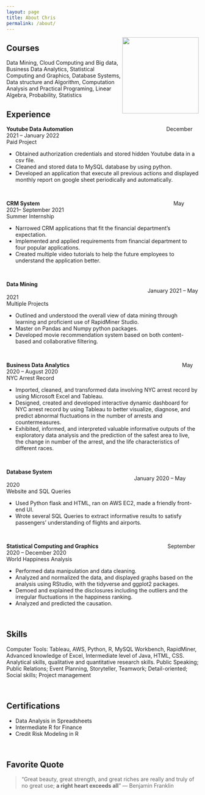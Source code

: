 ```yaml
---
layout: page
title: About Chris
permalink: /about/
---
```


<img align="right" width="200" height="200" src="https://cdn.pixabay.com/photo/2016/02/25/18/26/man-1222621_640.jpg">


## Courses
Data Mining, Cloud Computing and Big data, Business Data Analytics, Statistical Computing and Graphics, Database Systems, Data structure and Algorithm, Computation Analysis and Practical Programing, Linear Algebra, Probability, Statistics


## Experience
**Youtube Data Automation**         &nbsp;&nbsp;&nbsp;&nbsp;&nbsp;&nbsp;&nbsp;&nbsp;&nbsp;&nbsp;&nbsp;&nbsp;&nbsp;&nbsp;&nbsp;&nbsp;&nbsp;&nbsp;&nbsp;&nbsp;&nbsp;&nbsp;&nbsp;&nbsp;&nbsp;&nbsp;&nbsp;&nbsp;&nbsp;&nbsp;&nbsp;&nbsp;&nbsp;&nbsp;&nbsp;&nbsp;&nbsp;&nbsp;&nbsp;&nbsp;&nbsp;&nbsp;&nbsp;&nbsp;&nbsp;&nbsp;&nbsp;&nbsp;&nbsp;&nbsp;&nbsp;&nbsp;&nbsp;&nbsp;&nbsp;&nbsp;&nbsp;&nbsp;&nbsp;&nbsp;&nbsp;December 2021 – January 2022<br />
Paid Project <br /> 
-	Obtained authorization credentials and stored hidden Youtube data in a csv file. <br />
-	Cleaned and stored data to MySQL database by using python. <br />
-	Developed an application that execute all previous actions and displayed monthly report on google sheet periodically and automatically.  <br />

<br />

**CRM System** &nbsp;&nbsp;&nbsp;&nbsp;&nbsp;&nbsp;&nbsp;&nbsp;&nbsp;&nbsp;&nbsp;&nbsp;&nbsp;&nbsp;&nbsp;&nbsp;&nbsp;&nbsp;&nbsp;&nbsp;&nbsp;&nbsp;&nbsp;&nbsp;&nbsp;&nbsp;&nbsp;&nbsp;&nbsp;&nbsp;&nbsp;&nbsp;&nbsp;&nbsp;&nbsp;&nbsp;&nbsp;&nbsp;&nbsp;&nbsp;&nbsp;&nbsp;&nbsp;&nbsp;&nbsp;&nbsp;&nbsp;&nbsp;&nbsp;&nbsp;&nbsp;&nbsp;&nbsp;&nbsp;&nbsp;&nbsp;&nbsp;&nbsp;&nbsp;&nbsp;&nbsp;&nbsp;&nbsp;&nbsp;&nbsp;&nbsp;&nbsp;&nbsp;&nbsp;&nbsp;&nbsp;&nbsp;&nbsp;&nbsp;&nbsp;&nbsp;&nbsp;&nbsp;&nbsp;&nbsp;&nbsp;&nbsp;&nbsp;&nbsp;&nbsp;&nbsp;&nbsp;&nbsp;May 2021– September 2021 <br />
Summer Internship <br />
-	Narrowed CRM applications that fit the financial department’s expectation. <br />
-	Implemented and applied requirements from financial department to four popular applications. <br />
-	Created multiple video tutorials to help the future employees to understand the application better.  <br />

<br />

**Data Mining** &nbsp;&nbsp;&nbsp;&nbsp;&nbsp;&nbsp;&nbsp;&nbsp;&nbsp;&nbsp;&nbsp;&nbsp;&nbsp;&nbsp;&nbsp;&nbsp;&nbsp;&nbsp;&nbsp;&nbsp;&nbsp;&nbsp;&nbsp;&nbsp;&nbsp;&nbsp;&nbsp;&nbsp;&nbsp;&nbsp;&nbsp;&nbsp;&nbsp;&nbsp;&nbsp;&nbsp;&nbsp;&nbsp;&nbsp;&nbsp;&nbsp;&nbsp;&nbsp;&nbsp;&nbsp;&nbsp;&nbsp;&nbsp;&nbsp;&nbsp;&nbsp;&nbsp;&nbsp;&nbsp;&nbsp;&nbsp;&nbsp;&nbsp;&nbsp;&nbsp;&nbsp;&nbsp;&nbsp;&nbsp;&nbsp;&nbsp;&nbsp;&nbsp;&nbsp;&nbsp;&nbsp;&nbsp;&nbsp;&nbsp;&nbsp;&nbsp;&nbsp;&nbsp;&nbsp;&nbsp;&nbsp;&nbsp;&nbsp;&nbsp;&nbsp;&nbsp;&nbsp;&nbsp;&nbsp;&nbsp;&nbsp;&nbsp;&nbsp;&nbsp;January 2021 – May 2021 <br />
Multiple Projects <br />
-	Outlined and understood the overall view of data mining through learning and proficient use of RapidMiner Studio. <br />
-	Master on Pandas and Numpy python packages.  <br />
-	Developed movie recommendation system based on both content-based and collaborative filtering.  <br />

<br />

**Business Data Analytics** &nbsp;&nbsp;&nbsp;&nbsp;&nbsp;&nbsp;&nbsp;&nbsp;&nbsp;&nbsp;&nbsp;&nbsp;&nbsp;&nbsp;&nbsp;&nbsp;&nbsp;&nbsp;&nbsp;&nbsp;&nbsp;&nbsp;&nbsp;&nbsp;&nbsp;&nbsp;&nbsp;&nbsp;&nbsp;&nbsp;&nbsp;&nbsp;&nbsp;&nbsp;&nbsp;&nbsp;&nbsp;&nbsp;&nbsp;&nbsp;&nbsp;&nbsp;&nbsp;&nbsp;&nbsp;&nbsp;&nbsp;&nbsp;&nbsp;&nbsp;&nbsp;&nbsp;&nbsp;&nbsp;&nbsp;&nbsp;&nbsp;&nbsp;&nbsp;&nbsp;&nbsp;&nbsp;&nbsp;&nbsp;&nbsp;&nbsp;&nbsp;&nbsp;&nbsp;&nbsp;&nbsp;&nbsp;&nbsp;&nbsp;May 2020 – August 2020 <br />
NYC Arrest Record <br />
-	Imported, cleaned, and transformed data involving NYC arrest record by using Microsoft Excel and Tableau.  <br />
-	Designed, created and developed interactive dynamic dashboard for NYC arrest record by using Tableau to better visualize, diagnose, and predict abnormal fluctuations in the number of arrests and countermeasures. <br />
-	Exhibited, informed, and interpreted valuable informative outputs of the exploratory data analysis and the prediction of the safest area to live, the change in number of the arrest, and the life characteristics of different races. <br />

<br />

**Database System** &nbsp;&nbsp;&nbsp;&nbsp;&nbsp;&nbsp;&nbsp;&nbsp;&nbsp;&nbsp;&nbsp;&nbsp;&nbsp;&nbsp;&nbsp;&nbsp;&nbsp;&nbsp;&nbsp;&nbsp;&nbsp;&nbsp;&nbsp;&nbsp;&nbsp;&nbsp;&nbsp;&nbsp;&nbsp;&nbsp;&nbsp;&nbsp;&nbsp;&nbsp;&nbsp;&nbsp;&nbsp;&nbsp;&nbsp;&nbsp;&nbsp;&nbsp;&nbsp;&nbsp;&nbsp;&nbsp;&nbsp;&nbsp;&nbsp;&nbsp;&nbsp;&nbsp;&nbsp;&nbsp;&nbsp;&nbsp;&nbsp;&nbsp;&nbsp;&nbsp;&nbsp;&nbsp;&nbsp;&nbsp;&nbsp;&nbsp;&nbsp;&nbsp;&nbsp;&nbsp;&nbsp;&nbsp;&nbsp;&nbsp;&nbsp;&nbsp;&nbsp;&nbsp;&nbsp;&nbsp;&nbsp;&nbsp;&nbsp;&nbsp;&nbsp;January 2020 – May 2020 <br />
Website and SQL Queries  <br />
-	Used Python flask and HTML, ran on AWS EC2, made a friendly front-end UI. <br />
-	Wrote several SQL Queries to extract informative results to satisfy passengers’ understanding of flights and airports.  <br />

<br />

**Statistical Computing and Graphics** &nbsp;&nbsp;&nbsp;&nbsp;&nbsp;&nbsp;&nbsp;&nbsp;&nbsp;&nbsp;&nbsp;&nbsp;&nbsp;&nbsp;&nbsp;&nbsp;&nbsp;&nbsp;&nbsp;&nbsp;&nbsp;&nbsp;&nbsp;&nbsp;&nbsp;&nbsp;&nbsp;&nbsp;&nbsp;&nbsp;&nbsp;&nbsp;&nbsp;&nbsp;&nbsp;&nbsp;&nbsp;&nbsp;&nbsp;&nbsp;&nbsp;&nbsp;&nbsp;&nbsp;&nbsp;September 2020 – December 2020 <br />
World Happiness Analysis			            <br />

-	Performed data manipulation and data cleaning. <br />
-	Analyzed and normalized the data, and displayed graphs based on the analysis using RStudio, with the tidyverse and ggplot2 packages. <br />
-	Demoed and explained the disclosures including the outliers and the irregular fluctuations in the happiness ranking.  <br />
-	Analyzed and predicted the causation. <br />

<br />

## Skills
Computer Tools: Tableau, AWS, Python, R, MySQL Workbench, RapidMiner, Advanced knowledge of Excel, Intermediate level of Java, HTML, CSS.
Analytical skills, qualitative and quantitative research skills.
Public Speaking; Public Relations; Event Planning, Storyteller, Teamwork; Detail-oriented; Social skills; Project management

<br />

## Certifications
-	Data Analysis in Spreadsheets <br />
-	Intermediate R for Finance <br />
-	Credit Risk Modeling in R <br />

<br />

## Favorite Quote
> “Great beauty, great strength, and great riches are really and truly of no great use; **a right heart exceeds all**”
― Benjamin Franklin
